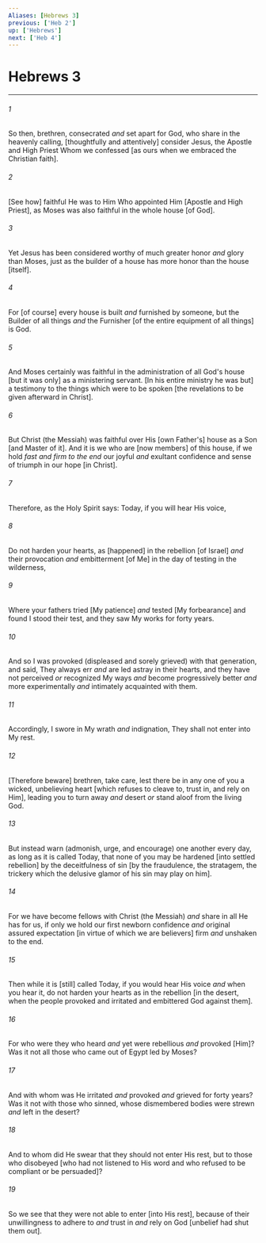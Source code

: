 ```yaml
---
Aliases: [Hebrews 3]
previous: ['Heb 2']
up: ['Hebrews']
next: ['Heb 4']
---
```

# Hebrews 3

***














###### 1 






So then, brethren, consecrated _and_ set apart for God, who share in the heavenly calling, [thoughtfully and attentively] consider Jesus, the Apostle and High Priest Whom we confessed [as ours when we embraced the Christian faith]. 













###### 2 






[See how] faithful He was to Him Who appointed Him [Apostle and High Priest], as Moses was also faithful in the whole house [of God]. 













###### 3 






Yet Jesus has been considered worthy of much greater honor _and_ glory than Moses, just as the builder of a house has more honor than the house [itself]. 













###### 4 






For [of course] every house is built _and_ furnished by someone, but the Builder of all things _and_ the Furnisher [of the entire equipment of all things] is God. 













###### 5 






And Moses certainly was faithful in the administration of all God's house [but it was only] as a ministering servant. [In his entire ministry he was but] a testimony to the things which were to be spoken [the revelations to be given afterward in Christ]. 













###### 6 






But Christ (the Messiah) was faithful over His [own Father's] house as a Son [and Master of it]. And it is we who are [now members] of this house, if we hold _fast and firm to the end_ our joyful _and_ exultant confidence and sense of triumph in our hope [in Christ]. 













###### 7 






Therefore, as the Holy Spirit says: Today, if you will hear His voice, 













###### 8 






Do not harden your hearts, as [happened] in the rebellion [of Israel] _and_ their provocation _and_ embitterment [of Me] in the day of testing in the wilderness, 













###### 9 






Where your fathers tried [My patience] _and_ tested [My forbearance] and found I stood their test, and they saw My works for forty years. 













###### 10 






And so I was provoked (displeased and sorely grieved) with that generation, and said, They always err _and_ are led astray in their hearts, and they have not perceived _or_ recognized My ways _and_ become progressively better _and_ more experimentally _and_ intimately acquainted with them. 













###### 11 






Accordingly, I swore in My wrath _and_ indignation, They shall not enter into My rest. 













###### 12 






[Therefore beware] brethren, take care, lest there be in any one of you a wicked, unbelieving heart [which refuses to cleave to, trust in, and rely on Him], leading you to turn away _and_ desert _or_ stand aloof from the living God. 













###### 13 






But instead warn (admonish, urge, and encourage) one another every day, as long as it is called Today, that none of you may be hardened [into settled rebellion] by the deceitfulness of sin [by the fraudulence, the stratagem, the trickery which the delusive glamor of his sin may play on him]. 













###### 14 






For we have become fellows with Christ (the Messiah) _and_ share in all He has for us, if only we hold our first newborn confidence _and_ original assured expectation [in virtue of which we are believers] firm _and_ unshaken to the end. 













###### 15 






Then while it is [still] called Today, if you would hear His voice _and_ when you hear it, do not harden your hearts as in the rebellion [in the desert, when the people provoked and irritated and embittered God against them]. 













###### 16 






For who were they who heard _and_ yet were rebellious _and_ provoked [Him]? Was it not all those who came out of Egypt led by Moses? 













###### 17 






And with whom was He irritated _and_ provoked _and_ grieved for forty years? Was it not with those who sinned, whose dismembered bodies were strewn _and_ left in the desert? 













###### 18 






And to whom did He swear that they should not enter His rest, but to those who disobeyed [who had not listened to His word and who refused to be compliant or be persuaded]? 













###### 19 






So we see that they were not able to enter [into His rest], because of their unwillingness to adhere to _and_ trust in _and_ rely on God [unbelief had shut them out].
